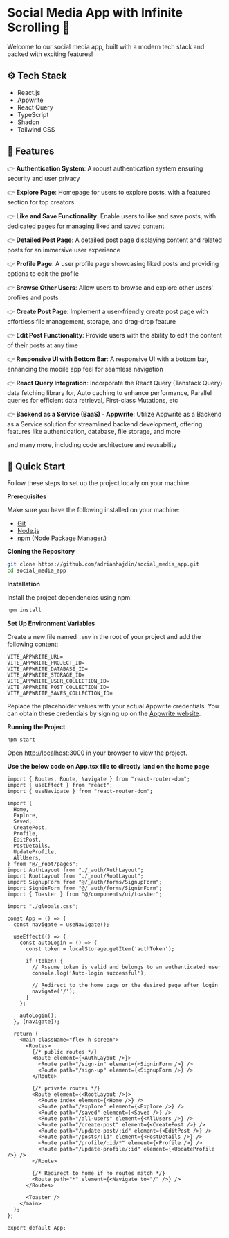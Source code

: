 # Social Media App with Infinite Scrolling 🚀

Welcome to our social media app, built with a modern tech stack and packed with exciting features!

## <a name="tech-stack">⚙️ Tech Stack</a>

- React.js
- Appwrite
- React Query
- TypeScript
- Shadcn
- Tailwind CSS

## <a name="features">🔋 Features</a>

👉 **Authentication System**: A robust authentication system ensuring security and user privacy

👉 **Explore Page**: Homepage for users to explore posts, with a featured section for top creators

👉 **Like and Save Functionality**: Enable users to like and save posts, with dedicated pages for managing liked and saved content

👉 **Detailed Post Page**: A detailed post page displaying content and related posts for an immersive user experience

👉 **Profile Page**: A user profile page showcasing liked posts and providing options to edit the profile

👉 **Browse Other Users**: Allow users to browse and explore other users' profiles and posts

👉 **Create Post Page**: Implement a user-friendly create post page with effortless file management, storage, and drag-drop feature

👉 **Edit Post Functionality**: Provide users with the ability to edit the content of their posts at any time

👉 **Responsive UI with Bottom Bar**: A responsive UI with a bottom bar, enhancing the mobile app feel for seamless navigation

👉 **React Query Integration**: Incorporate the React Query (Tanstack Query) data fetching library for, Auto caching to enhance performance, Parallel queries for efficient data retrieval, First-class Mutations, etc

👉 **Backend as a Service (BaaS) - Appwrite**: Utilize Appwrite as a Backend as a Service solution for streamlined backend development, offering features like authentication, database, file storage, and more

and many more, including code architecture and reusability 

## <a name="quick-start">🤸 Quick Start</a>

Follow these steps to set up the project locally on your machine.

**Prerequisites**

Make sure you have the following installed on your machine:

- [Git](https://git-scm.com/)
- [Node.js](https://nodejs.org/en)
- [npm](https://www.npmjs.com/) (Node Package Manager.)

**Cloning the Repository**

```bash
git clone https://github.com/adrianhajdin/social_media_app.git
cd social_media_app
```

**Installation**

Install the project dependencies using npm:

```bash
npm install
```

**Set Up Environment Variables**

Create a new file named `.env` in the root of your project and add the following content:

```env
VITE_APPWRITE_URL=
VITE_APPWRITE_PROJECT_ID=
VITE_APPWRITE_DATABASE_ID=
VITE_APPWRITE_STORAGE_ID=
VITE_APPWRITE_USER_COLLECTION_ID=
VITE_APPWRITE_POST_COLLECTION_ID=
VITE_APPWRITE_SAVES_COLLECTION_ID=
```

Replace the placeholder values with your actual Appwrite credentials. You can obtain these credentials by signing up on the [Appwrite website](https://appwrite.io/).

**Running the Project**

```bash
npm start
```

Open [http://localhost:3000](http://localhost:3000) in your browser to view the project.

**Use the below code on App.tsx file to directly land on the home page**
```App.tsx
import { Routes, Route, Navigate } from "react-router-dom";
import { useEffect } from "react";
import { useNavigate } from "react-router-dom";

import {
  Home,
  Explore,
  Saved,
  CreatePost,
  Profile,
  EditPost,
  PostDetails,
  UpdateProfile,
  AllUsers,
} from "@/_root/pages";
import AuthLayout from "./_auth/AuthLayout";
import RootLayout from "./_root/RootLayout";
import SignupForm from "@/_auth/forms/SignupForm";
import SigninForm from "@/_auth/forms/SigninForm";
import { Toaster } from "@/components/ui/toaster";

import "./globals.css";

const App = () => {
  const navigate = useNavigate();

  useEffect(() => {
    const autoLogin = () => {
      const token = localStorage.getItem('authToken');
      
      if (token) {
        // Assume token is valid and belongs to an authenticated user
        console.log('Auto-login successful');

        // Redirect to the home page or the desired page after login
        navigate('/');
      }
    };

    autoLogin();
  }, [navigate]);

  return (
    <main className="flex h-screen">
      <Routes>
        {/* public routes */}
        <Route element={<AuthLayout />}>
          <Route path="/sign-in" element={<SigninForm />} />
          <Route path="/sign-up" element={<SignupForm />} />
        </Route>

        {/* private routes */}
        <Route element={<RootLayout />}>
          <Route index element={<Home />} />
          <Route path="/explore" element={<Explore />} />
          <Route path="/saved" element={<Saved />} />
          <Route path="/all-users" element={<AllUsers />} />
          <Route path="/create-post" element={<CreatePost />} />
          <Route path="/update-post/:id" element={<EditPost />} />
          <Route path="/posts/:id" element={<PostDetails />} />
          <Route path="/profile/:id/*" element={<Profile />} />
          <Route path="/update-profile/:id" element={<UpdateProfile />} />
        </Route>

        {/* Redirect to home if no routes match */}
        <Route path="*" element={<Navigate to="/" />} />
      </Routes>

      <Toaster />
    </main>
  );
};

export default App;

```
